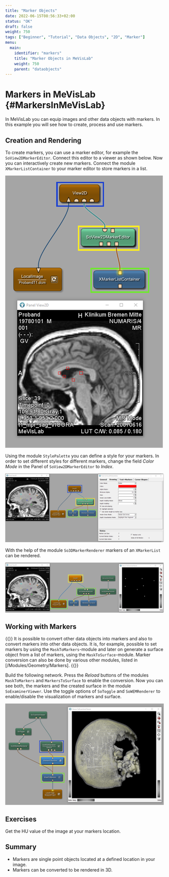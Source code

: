 ```yaml
---
title: "Marker Objects"
date: 2022-06-15T08:56:33+02:00
status: "OK"
draft: false
weight: 750
tags: ["Beginner", "Tutorial", "Data Objects", "2D", "Marker"]
menu: 
  main:
    identifier: "markers"
    title: "Marker Objects in MeVisLab"
    weight: 750
    parent: "dataobjects"
---
```

# Markers in MeVisLab {#MarkersInMeVisLab}
In MeVisLab you can equip images and other data objects with markers. In this example you will see how to create, process and use markers.

## Creation and Rendering
To create markers, you can use a marker editor, for example the `SoView2DMarkerEditor`. Connect this editor to a viewer as shown below. Now you can interactively create new markers. Connect the module `XMarkerListContainer` to your marker editor to store markers in a list.

![Create Markers](/images/tutorials/dataobjects/markers/DO_Markers_01.png "Create Markers")

Using the module `StylePalette` you can define a style for your markers. In order to set different styles for different markers, change the field *Color Mode* in the Panel of `SoView2DMarkerEditor` to *Index*.

![Style of Markers](/images/tutorials/dataobjects/markers/DO_Markers_08.png "Style of Markers")

With the help of the module `So3DMarkerRenderer` markers of an `XMarkerList` can be rendered.

![Rendering of Markers](/images/tutorials/dataobjects/markers/DO_Markers_09.png "Rendering of Markers")

## Working with Markers

{{<alert class="info" caption="Info">}}
It is possible to convert other data objects into markers and also to convert markers into other data objects. 
It is, for example, possible to set markers by using the `MaskToMarkers`-module and later on generate a surface object from a list of markers, using the `MaskToSurface`-module. Marker conversion can also be done by various other modules, listed in [/Modules/Geometry/Markers].
{{</alert>}}

Build the following network. Press the *Reload* buttons of the modules `MaskToMarkers` and `MarkersToSurface` to enable the conversion. Now you can see both, the markers and the created surface in the module `SoExaminerViewer`. Use the toggle options of `SoToggle` and `SoWEMRenderer` to enable/disable the visualization of markers and surface.

![Convert Markers](/images/tutorials/dataobjects/markers/DO_Markers_02.png "Convert Markers")

## Exercises
Get the HU value of the image at your markers location.

## Summary
* Markers are single point objects located at a defined location in your image.
* Markers can be converted to be rendered in 3D.